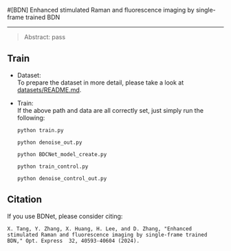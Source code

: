 #[BDN] Enhanced stimulated Raman and fluorescence imaging by single-frame trained BDN

***
> Abstract: pass 

## Train  
- Dataset:  
  To prepare the dataset in more detail, please take a look at [datasets/README.md](datasets/README.md).  
  
- Train:  
  If the above path and data are all correctly set, just simply run the following:  
  ```
  python train.py
  ```
  ```
  python denoise_out.py
  ```

  ```
  python BDCNet_model_create.py
  ```

  ```
  python train_control.py
  ```
  ```
  python denoise_control_out.py
  ```


## Citation  
If you use BDNet, please consider citing:  
```
X. Tang, Y. Zhang, X. Huang, H. Lee, and D. Zhang, "Enhanced stimulated Raman and fluorescence imaging by single-frame trained BDN," Opt. Express  32, 40593-40604 (2024).
```
